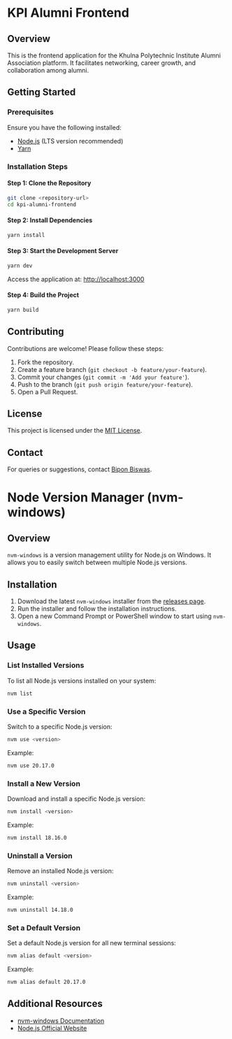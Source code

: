 # KPI Alumni Frontend

## Overview
This is the frontend application for the Khulna Polytechnic Institute Alumni Association platform. It facilitates networking, career growth, and collaboration among alumni.

## Getting Started

### Prerequisites
Ensure you have the following installed:
- [Node.js](https://nodejs.org/) (LTS version recommended)
- [Yarn](https://yarnpkg.com/)

### Installation Steps

#### Step 1: Clone the Repository
```bash
git clone <repository-url>
cd kpi-alumni-frontend
```

#### Step 2: Install Dependencies
```bash
yarn install
```

#### Step 3: Start the Development Server
```bash
yarn dev
```
Access the application at: [http://localhost:3000](http://localhost:3000)

#### Step 4: Build the Project
```bash
yarn build
```

## Contributing
Contributions are welcome! Please follow these steps:
1. Fork the repository.
2. Create a feature branch (`git checkout -b feature/your-feature`).
3. Commit your changes (`git commit -m 'Add your feature'`).
4. Push to the branch (`git push origin feature/your-feature`).
5. Open a Pull Request.

## License
This project is licensed under the [MIT License](LICENSE).

## Contact
For queries or suggestions, contact [Bipon Biswas](mailto:bipon770@gmail.com).


# Node Version Manager (nvm-windows)

## Overview
`nvm-windows` is a version management utility for Node.js on Windows. It allows you to easily switch between multiple Node.js versions.

## Installation

1. Download the latest `nvm-windows` installer from the [releases page](https://github.com/coreybutler/nvm-windows/releases/tag/1.1.9).
2. Run the installer and follow the installation instructions.
3. Open a new Command Prompt or PowerShell window to start using `nvm-windows`.

## Usage

### List Installed Versions
To list all Node.js versions installed on your system:
```bash
nvm list
```

### Use a Specific Version
Switch to a specific Node.js version:
```bash
nvm use <version>
```
Example:
```bash
nvm use 20.17.0
```

### Install a New Version
Download and install a specific Node.js version:
```bash
nvm install <version>
```
Example:
```bash
nvm install 18.16.0
```

### Uninstall a Version
Remove an installed Node.js version:
```bash
nvm uninstall <version>
```
Example:
```bash
nvm uninstall 14.18.0
```

### Set a Default Version
Set a default Node.js version for all new terminal sessions:
```bash
nvm alias default <version>
```
Example:
```bash
nvm alias default 20.17.0
```

## Additional Resources
- [nvm-windows Documentation](https://github.com/coreybutler/nvm-windows)
- [Node.js Official Website](https://nodejs.org/)
